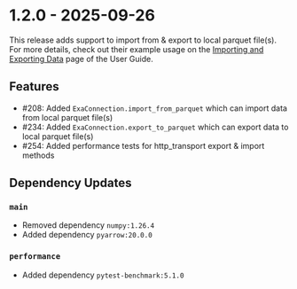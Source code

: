 # 1.2.0 - 2025-09-26

This release adds support to import from & export to local parquet file(s). For more details,
check out their example usage on the [Importing and Exporting Data](https://exasol.github.io/pyexasol/master/user_guide/exploring_features/import_and_export/index.html#parquet>)
page of the User Guide.

## Features

* #208: Added `ExaConnection.import_from_parquet` which can import data from local parquet file(s)
* #234: Added `ExaConnection.export_to_parquet` which can export data to local parquet file(s)
* #254: Added performance tests for http_transport export & import methods

## Dependency Updates

### `main`
* Removed dependency `numpy:1.26.4`
* Added dependency `pyarrow:20.0.0`

### `performance`
* Added dependency `pytest-benchmark:5.1.0`
